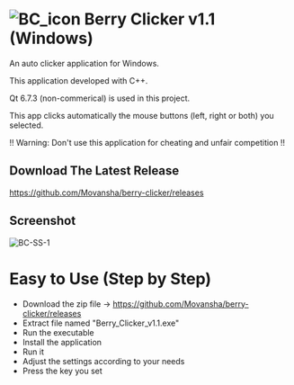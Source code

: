# ![BC_icon](https://github.com/user-attachments/assets/cf113c03-30ed-4afa-b720-636077001cbf) Berry Clicker v1.1 (Windows)

An auto clicker application for Windows.

This application developed with C++.

Qt 6.7.3 (non-commerical) is used in this project.

This app clicks automatically the mouse buttons (left, right or both) you selected.

!! Warning: Don't use this application for cheating and unfair competition !!


## Download The Latest Release
https://github.com/Movansha/berry-clicker/releases


## Screenshot
![BC-SS-1](https://github.com/user-attachments/assets/6fe44b7b-b982-4c4c-8c34-66c9e0dbef12)


# Easy to Use (Step by Step)
- Download the zip file -> https://github.com/Movansha/berry-clicker/releases
- Extract file named "Berry_Clicker_v1.1.exe"
- Run the executable
- Install the application
- Run it
- Adjust the settings according to your needs
- Press the key you set
